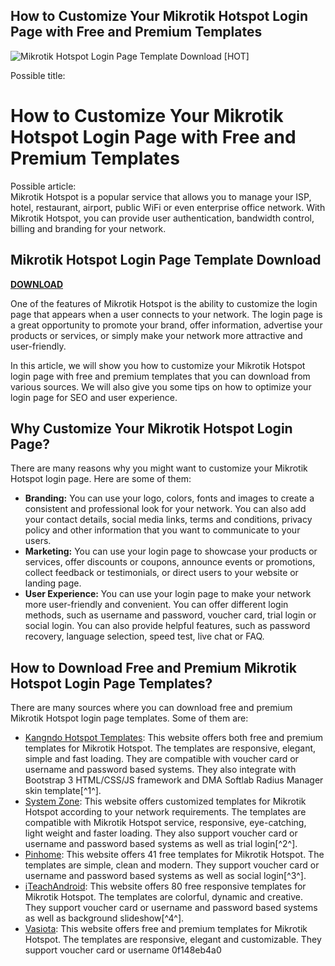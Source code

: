 ## How to Customize Your Mikrotik Hotspot Login Page with Free and Premium Templates

 
![Mikrotik Hotspot Login Page Template Download \[HOT\]](https://encrypted-tbn0.gstatic.com/images?q=tbn:ANd9GcSl6fnU2jxs7NTEaeJYd-cAPPjxhPRDl43MUoBBty0j_-6TGdkmQNRmgwg)

 Possible title:  
# How to Customize Your Mikrotik Hotspot Login Page with Free and Premium Templates
  Possible article:  
Mikrotik Hotspot is a popular service that allows you to manage your ISP, hotel, restaurant, airport, public WiFi or even enterprise office network. With Mikrotik Hotspot, you can provide user authentication, bandwidth control, billing and branding for your network.
 
## Mikrotik Hotspot Login Page Template Download


[**DOWNLOAD**](https://www.google.com/url?q=https%3A%2F%2Furllio.com%2F2tKDmE&sa=D&sntz=1&usg=AOvVaw0lgU_DjaXCQtt_yaTkziJL)

  
One of the features of Mikrotik Hotspot is the ability to customize the login page that appears when a user connects to your network. The login page is a great opportunity to promote your brand, offer information, advertise your products or services, or simply make your network more attractive and user-friendly.
  
In this article, we will show you how to customize your Mikrotik Hotspot login page with free and premium templates that you can download from various sources. We will also give you some tips on how to optimize your login page for SEO and user experience.
  
## Why Customize Your Mikrotik Hotspot Login Page?
  
There are many reasons why you might want to customize your Mikrotik Hotspot login page. Here are some of them:
  
- **Branding:** You can use your logo, colors, fonts and images to create a consistent and professional look for your network. You can also add your contact details, social media links, terms and conditions, privacy policy and other information that you want to communicate to your users.
- **Marketing:** You can use your login page to showcase your products or services, offer discounts or coupons, announce events or promotions, collect feedback or testimonials, or direct users to your website or landing page.
- **User Experience:** You can use your login page to make your network more user-friendly and convenient. You can offer different login methods, such as username and password, voucher card, trial login or social login. You can also provide helpful features, such as password recovery, language selection, speed test, live chat or FAQ.

## How to Download Free and Premium Mikrotik Hotspot Login Page Templates?
  
There are many sources where you can download free and premium Mikrotik Hotspot login page templates. Some of them are:

- [Kangndo Hotspot Templates](https://www.kangndo.com/): This website offers both free and premium templates for Mikrotik Hotspot. The templates are responsive, elegant, simple and fast loading. They are compatible with voucher card or username and password based systems. They also integrate with Bootstrap 3 HTML/CSS/JS framework and DMA Softlab Radius Manager skin template[^1^].
- [System Zone](https://systemzone.net/mikrotik-hotspot-customized-login-template/): This website offers customized templates for Mikrotik Hotspot according to your network requirements. The templates are compatible with Mikrotik Hotspot service, responsive, eye-catching, light weight and faster loading. They also support voucher card or username and password based systems as well as trial login[^2^].
- [Pinhome](https://www.pinhome.id/blog/template-login-mikrotik/): This website offers 41 free templates for Mikrotik Hotspot. The templates are simple, clean and modern. They support voucher card or username and password based systems as well as social login[^3^].
- [iTeachAndroid](https://www.iteachandroid.com/template-hotspot-mikrotik-responsive-gratis/): This website offers 80 free responsive templates for Mikrotik Hotspot. The templates are colorful, dynamic and creative. They support voucher card or username and password based systems as well as background slideshow[^4^].
- [Vasiota](https://vasiota.com/mikrotik/template-mikrotik/): This website offers free and premium templates for Mikrotik Hotspot. The templates are responsive, elegant and customizable. They support voucher card or username 0f148eb4a0
